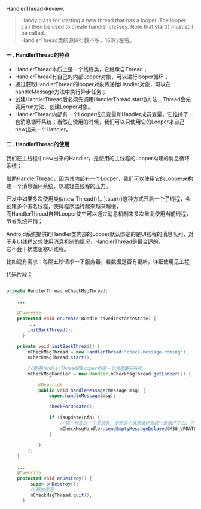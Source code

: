 HandlerThread-Review.
>Handy class for starting a new thread that has a looper. The looper can then be used to create handler classes. Note that start() must still be called.<br>
HandlerThread类的源码行数不多，160行左右。
#### 一 . HandlerThread的特点
 * HandlerThread本质上是一个线程类，它继承自Thread；
 * HandlerThread有自己的内部Looper对象，可以进行looper循环；
 * 通过获取HandlerThread的looper对象传递给Handler对象，可以在handleMessage方法中执行异步任务；
 * 创建HandlerThread后必须先调用HandlerThread.start()方法，Thread会先调用run方法，创建Looper对象。
 * HandlerThread内部有一个Looper成员变量和Handler成员变量，它维持了一套消息循环系统；当然在使用的时候，我们可以只使用它的Looper来自己new出来一个Handler。
 
#### 二 . HandlerThread的使用

 我们在主线程中new出来的Handler，是使用的主线程的Looper构建的消息循环系统；<br>
 
 借助HandlerThread，因为其内部有一个Looper，我们可以使用它的Looper来构建一个消息循环系统，以减轻主线程的压力。<br>
  
 开发中如果多次使用类似new Thread(){...}.start()这种方式开启一个子线程，会创建多个匿名线程，使得程序运行起来越来越慢，<br>
 而HandlerThread自带Looper使它可以通过消息机制来多次重复使用当前线程，节省系统开销；<br>
 
 Android系统提供的Handler类内部的Looper默认绑定的是UI线程的消息队列，对于非UI线程又想使用消息机制的情况，HandlerThread是最合适的，<br>
 它不会干扰或阻塞UI线程。<br>
 
 比如说有需求：每隔五秒请求一下服务器，看数据是否有更新。详细使用见工程<br>
 
 代码片段：<br>
 ```java
 
 private HandlerThread mCheckMsgThread;

     ...
     
     @Override
     protected void onCreate(Bundle savedInstanceState) {
         ...
         initBackThread();
       }
     
     private void initBackThread() {
         mCheckMsgThread = new HandlerThread("check-message-coming");
         mCheckMsgThread.start();
 
         //使用HandlerThread的Looper构建一个消息循环系统
         mCheckMsgHandler = new Handler(mCheckMsgThread.getLooper()) {
 
             @Override
             public void handleMessage(Message msg) {
                 super.handleMessage(msg);
 
                 checkForUpdate();
 
                 if (isUpdateInfo) {
                     //隔一秒发送一个空消息，促使这个消息循环系统一直循环下去，只要控制值 isUpdateInfo 不为 false .
                     mCheckMsgHandler.sendEmptyMessageDelayed(MSG_UPDATE_INFO, 5000);
                 }
 
             }
         };
     }
     
     ...
     @Override
     protected void onDestroy() {
          super.onDestroy();
          //释放资源
          mCheckMsgThread.quit();
       }
 ```
 
 
 
 
 
